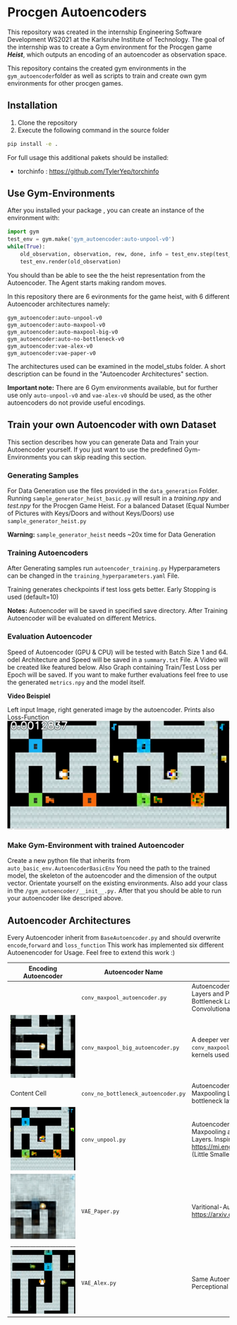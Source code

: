 
# Procgen Autoencoders

This repository was created in the internship Engineering Software Development WS2021 at the Karlsruhe Institute of Technology. 
The goal of the internship was to create a Gym environment for the Procgen game _**Heist**_, which outputs an encoding of an autoencoder as observation space. 

This repository contains the created gym environments in the `gym_autoencoder`folder  as well as scripts to train and create own gym environments for other procgen games.

## Installation
1) Clone the repository
2) Execute the following command in the source folder
```bash
pip install -e .
```
For full usage this additional pakets should be installed:
- torchinfo : https://github.com/TylerYep/torchinfo
   
## Use Gym-Environments
After you installed your package , you can create an instance of the environment with:

```python
import gym
test_env = gym.make('gym_autoencoder:auto-unpool-v0')
while(True):
    old_observation, observation, rew, done, info = test_env.step(test_env.action_space.sample())
    test_env.render(old_observation)
```
You should than be able to see the the heist representation from the Autoencoder. The Agent starts making random moves.

In this repository there are 6 evironments for the game heist, with 6 different Autoencoder architectures namely:

```
gym_autoencoder:auto-unpool-v0
gym_autoencoder:auto-maxpool-v0
gym_autoencoder:auto-maxpool-big-v0
gym_autoencoder:auto-no-bottleneck-v0
gym_autoencoder:vae-alex-v0
gym_autoencoder:vae-paper-v0
```

The architectures used can be examined in the model_stubs folder. A short description can be found in the "Autoencoder Architectures" section.

**Important note:** There are 6 Gym environments available, but for further use only `auto-unpool-v0` and `vae-alex-v0` should be used, as the other autoencoders do not provide useful encodings.


## Train your own Autoencoder with own Dataset

This section describes how you can generate Data and Train your Autoencoder yourself. If you just want to use the predefined Gym-Environments you can skip reading this section.



### Generating Samples

For Data Generation use the files provided in the `data_generation` Folder. Running `sample_generator_heist_basic.py` will result in a _training.npy_ and _test.npy_ for the Procgen Game Heist.
For a balanced Dataset (Equal Number of Pictures with Keys/Doors and without Keys/Doors) use `sample_generator_heist.py` 

**Warning:**  `sample_generator_heist` needs ~20x time for Data Generation

### Training Autoencoders
After Generating samples run `autoencoder_training.py` Hyperparameters can be changed in the `training_hyperparameters.yaml` File. 

Training generates checkpoints if test loss gets better. Early Stopping is used (default=10)

**Notes:** Autoencoder will be saved in specified save directory. After Training Autoencoder will be evaluated on different Metrics.

### Evaluation Autoencoder

Speed of Autoencoder (GPU & CPU) will be tested with Batch Size 1 and 64. odel Architecture and Speed will 
be saved in a `summary.txt` File.
A Video will be created like featured below. Also Graph containing Train/Test Loss per Epoch will be saved.
If you want to make further evaluations feel free to use the generated `metrics.npy` and the model itself.

**Video Beispiel**

Left input Image, right generated image by the autoencoder. Prints also Loss-Function 
![Alt text](./screenshots/video_example.png?raw=true "Video Example") 
 
### Make Gym-Environment with trained Autoencoder

Create a new python file that inherits from `auto_basic_env.AutoencoderBasicEnv` You need the path to the trained model,
 the skeleton of the autoencoder and the dimension of the output vector. Orientate yourself on the existing environments. 
 Also add your class in the `/gym_autoencoder/__init__.py.`
 After that you should be able to run your autoencoder like descriped above.


## Autoencoder Architectures

Every Autoencoder inherit from `BaseAutoencoder.py` and should overwrite `encode`,`forward` and `loss_function` This work has implemented six different Autoenencoder for Usage. Feel free to extend this work :)

| Encoding Autoencoder | Autoencoder Name | Description | Encoding Time
| ------ | ---- | ---- | ---------------------|
| | `conv_maxpool_autoencoder.py`  | Autoencoder based on Convolutional Layers and Pooling Layers, afterwords an Bottleneck Layer. Afterwards Transposed Convolutional Layers are used | GPU: 0.4374ms <br /> CPU: 1.211ms
| ![Alt text](./screenshots/Conv_MaxPool_big_example.png)  |  `conv_maxpool_big_autoencoder.py`| A deeper version of `conv_maxpool_autoencoder.py`  with more kernels used.
| Content Cell  |  `conv_no_bottleneck_autoencoder.py`| Autoencoder with Convolutional and Maxpooling Layer, but without any bottleneck layer
| ![Alt text](./screenshots/Conv_Unpool_example.png)| `conv_unpool.py` | Autoencoder with Convolutional, Maxpooling and afterwards Unpooling Layers. Inspired by https://mi.eng.cam.ac.uk/projects/segnet/ (Little Smaller Version, than Segnet) | GPU: 1.130ms <br /> CPU: 2.673ms
| ![Alt text](./screenshots/VAE_Paper_example.png) _______________________| `VAE_Paper.py`  | Varitional-Autoencoder based on https://arxiv.org/pdf/1803.10122.pdf | GPU:0.797ms <br /> CPU:1.646ms
| ![Alt text](./screenshots/VAE_Alex_example.png) | `VAE_Alex.py` | Same Autoencoder as `VAE_Paper.py` , but Perceptional Loss from AlexNet is used | GPU: 0.792ms <br /> CPU:1.688ms


